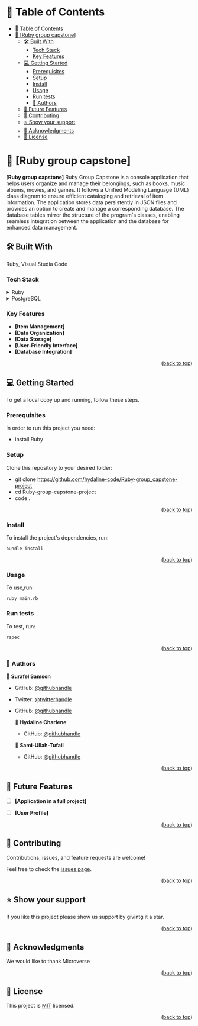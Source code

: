 
<a name="readme-top"></a>

# 📗 Table of Contents

- [📗 Table of Contents](#-table-of-contents)
- [📖 \[Ruby group capstone\] ](#-ruby-group-capstone-)
  - [🛠 Built With ](#-built-with-)
    - [Tech Stack ](#tech-stack-)
    - [Key Features ](#key-features-)
  - [💻 Getting Started ](#-getting-started-)
    - [Prerequisites ](#prerequisites-)
    - [Setup ](#setup-)
    - [Install ](#install-)
    - [Usage ](#usage-)
    - [Run tests ](#run-tests-)
    - [👥 Authors ](#-authors-)
  - [🔭 Future Features ](#-future-features-)
  - [🤝 Contributing ](#-contributing-)
  - [⭐️ Show your support ](#️-show-your-support-)
  - [🙏 Acknowledgments ](#-acknowledgments-)
  - [📝 License ](#-license-)

# 📖 [Ruby group capstone] <a name="about-project"></a>

**[Ruby group capstone]** Ruby Group Capstone is a console application that helps users organize and manage their belongings, such as books, music albums, movies, and games. It follows a Unified Modeling Language (UML) class diagram to ensure efficient cataloging and retrieval of item information. The application stores data persistently in JSON files and provides an option to create and manage a corresponding database. The database tables mirror the structure of the program's classes, enabling seamless integration between the application and the database for enhanced data management.

## 🛠 Built With <a name="built-with"></a>
Ruby, Visual Studia Code

### Tech Stack <a name="tech-stack"></a>

<details>
  <summary>Ruby</summary>
</details>

<details>
  <summary>PostgreSQL</summary>
</details>

 
### Key Features <a name="key-features"></a>

- **[Item Management]**
- **[Data Organization]**
- **[Data Storage]**
- **[User-Friendly Interface]**
- **[Database Integration]**


<p align="right">(<a href="#readme-top">back to top</a>)</p>


## 💻 Getting Started <a name="getting-started"></a>

To get a local copy up and running, follow these steps.

### Prerequisites <a name="prerequisites"></a>

In order to run this project you need:

- install Ruby

### Setup <a name="setup"></a>

Clone this repository to your desired folder:

- git clone https://github.com/hydaline-code/Ruby-group_capstone-project
- cd Ruby-group-capstone-project
- code .

<p align="right">(<a href="#readme-top">back to top</a>)</p>

### Install <a name="install"></a>

To install the project's dependencies, run:

```
bundle install
```
<p align="right">(<a href="#readme-top">back to top</a>)</p>

### Usage <a name="usage"></a>

To use,run:

```
ruby main.rb
````

### Run tests <a name="run tests"></a>

To test, run:

```
rspec
```
<p align="right">(<a href="#readme-top">back to top</a>)</p>

### 👥 Authors <a name="authors"></a>

  👤 **Surafel Samson**
- GitHub: [@githubhandle](https://github.com/Surafels)
- Twitter: [@twitterhandle](https://twitter.com/SurafelSamson2)
- GitHub: [@githubhandle](https://github.com/Sami-ullah-tufail)
   
   👤 **Hydaline Charlene**
   - GitHub: [@githubhandle](https://github.com/hydaline-code)

   👤 **Sami-Ullah-Tufail**
   - GitHub: [@githubhandle](https://github.com/Sami-Ullah-Tufail)

<p align="right">(<a href="#readme-top">back to top</a>)</p>

## 🔭 Future Features <a name="future-features"></a>

- [ ] **[Application in a full project]**
- [ ] **[User Profile]**


<p align="right">(<a href="#readme-top">back to top</a>)</p>

## 🤝 Contributing <a name="contributing"></a>

Contributions, issues, and feature requests are welcome!

Feel free to check the [issues page](https://github.com/hydaline-code/Ruby-group_capstone-project/issues).

<p align="right">(<a href="#readme-top">back to top</a>)</p>

## ⭐️ Show your support <a name="support"></a>

If you like this project please show us support by givintg it a star.

<p align="right">(<a href="#readme-top">back to top</a>)</p>

## 🙏 Acknowledgments <a name="acknowledgements"></a>

We would like to thank Microverse

<p align="right">(<a href="#readme-top">back to top</a>)</p>

## 📝 License <a name="license"></a>

This project is [MIT](/LICENSE) licensed.

<p align="right">(<a href="#readme-top">back to top</a>)</p>
